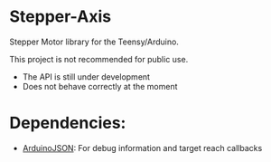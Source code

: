 # Stepper-Axis

Stepper Motor library for the Teensy/Arduino.

This project is not recommended for public use. 
 - The API is still under development
 - Does not behave correctly at the moment
 
# Dependencies:
 - [ArduinoJSON](https://github.com/bblanchon/ArduinoJson): For debug information and target reach callbacks
